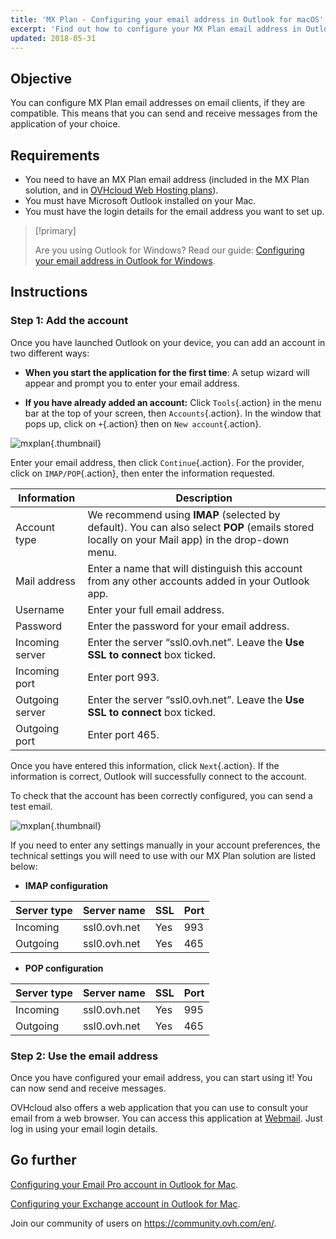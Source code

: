 ```yaml
---
title: 'MX Plan - Configuring your email address in Outlook for macOS'
excerpt: 'Find out how to configure your MX Plan email address in Outlook for macOS'
updated: 2018-05-31
---
```


## Objective

You can configure MX Plan email addresses on email clients, if they are compatible. This means that you can send and receive messages from the application of your choice.

## Requirements

- You need to have an MX Plan email address (included in the MX Plan solution, and in [OVHcloud Web Hosting plans](/links/web/hosting)).
- You must have Microsoft Outlook installed on your Mac.
- You must have the login details for the email address you want to set up.

> [!primary]
>
> Are you using Outlook for Windows? Read our guide: [Configuring your email address in Outlook for Windows](/pages/web_cloud/email_and_collaborative_solutions/mx_plan/how_to_configure_outlook_2016).
>

## Instructions

### Step 1: Add the account

Once you have launched Outlook on your device, you can add an account in two different ways:

- **When you start the application for the first time**: A setup wizard will appear and prompt you to enter your email address.

- **If you have already added an account:** Click `Tools`{.action} in the menu bar at the top of your screen, then `Accounts`{.action}. In the window that pops up, click on `+`{.action} then on `New account`{.action}.

![mxplan](images/configuration-outlook-2016-mac-step1.png){.thumbnail}

Enter your email address, then click `Continue`{.action}. For the provider, click on `IMAP/POP`{.action}, then enter the information requested.

|Information|Description|
|---|---|
|Account type|We recommend using **IMAP** (selected by default). You can also select **POP** (emails stored locally on your Mail app) in the drop-down menu.|
|Mail address|Enter a name that will distinguish this account from any other accounts added in your Outlook app.|
|Username|Enter your full email address.|
|Password|Enter the password for your email address.|
|Incoming server|Enter the server “ssl0.ovh.net”. Leave the **Use SSL to connect** box ticked.|
|Incoming port|Enter port 993.|
|Outgoing server|Enter the server “ssl0.ovh.net”. Leave the **Use SSL to connect** box ticked.|
|Outgoing port|Enter port 465.|

Once you have entered this information, click `Next`{.action}. If the information is correct, Outlook will successfully connect to the account.

To check that the account has been correctly configured, you can send a test email.

![mxplan](images/configuration-outlook-2016-mac-step2.png){.thumbnail}

If you need to enter any settings manually in your account preferences, the technical settings you will need to use with our MX Plan solution are listed below:

- **IMAP configuration**

|Server type|Server name|SSL|Port|
|---|---|---|---|
|Incoming|ssl0.ovh.net|Yes|993|
|Outgoing|ssl0.ovh.net|Yes|465|

- **POP configuration**

|Server type|Server name|SSL|Port|
|---|---|---|---|
|Incoming|ssl0.ovh.net|Yes|995|
|Outgoing|ssl0.ovh.net|Yes|465|

### Step 2: Use the email address

Once you have configured your email address, you can start using it! You can now send and receive messages.

OVHcloud also offers a web application that you can use to consult your email from a web browser. You can access this application at [Webmail](/links/web/email). Just log in using your email login details.

## Go further

[Configuring your Email Pro account in Outlook for Mac](/pages/web_cloud/email_and_collaborative_solutions/email_pro/how_to_configure_outlook_2016_mac).

[Configuring your Exchange account in Outlook for Mac](/pages/web_cloud/email_and_collaborative_solutions/microsoft_exchange/how_to_configure_outlook_2016_mac).

Join our community of users on <https://community.ovh.com/en/>.